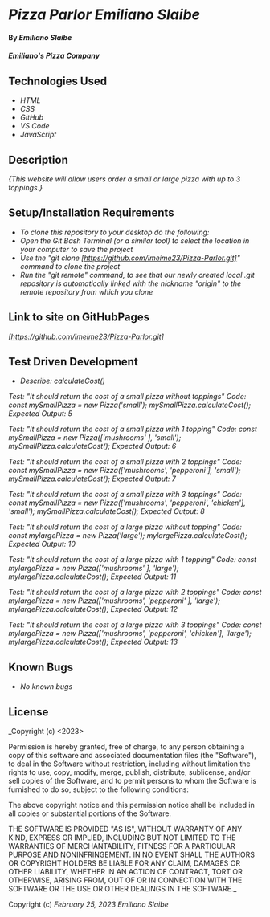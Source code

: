 # _Pizza Parlor Emiliano Slaibe_

#### By _**Emiliano Slaibe**_

#### _Emiliano's Pizza Company_

## Technologies Used

* _HTML_
* _CSS_
* _GitHub_
* _VS Code_
* _JavaScript_

## Description

_{This website will allow users order a small or large pizza with up to 3 toppings.}_

## Setup/Installation Requirements
* _To clone this repository to your desktop do the following:_
* _Open the Git Bash Terminal (or a similar tool) to select the location in your computer to save the project_
* _Use the "git clone [https://github.com/imeime23/Pizza-Parlor.git]" command to clone the project_
* _Run the "git remote" command, to see that our newly created local .git repository is automatically linked with the nickname "origin" to the remote repository from which you clone_

## Link to site on GitHubPages

_[https://github.com/imeime23/Pizza-Parlor.git]_

## Test Driven Development

* _Describe: calculateCost()_ 

_Test: "It should return the cost of a small pizza without toppings"
Code: const mySmallPizza = new Pizza('small');
mySmallPizza.calculateCost();
Expected Output: 5_

_Test: "It should return the cost of a small pizza with 1 topping"
Code: const mySmallPizza = new Pizza(['mushrooms' ], 'small');
mySmallPizza.calculateCost();
Expected Output: 6_

_Test: "It should return the cost of a small pizza with 2 toppings"
Code: const mySmallPizza = new Pizza(['mushrooms', 'pepperoni'], 'small');
mySmallPizza.calculateCost();
Expected Output: 7_

_Test: "It should return the cost of a small pizza with 3 toppings"
Code: const mySmallPizza = new Pizza(['mushrooms', 'pepperoni', 'chicken'], 'small');
mySmallPizza.calculateCost();
Expected Output: 8_

_Test: "It should return the cost of a large pizza without topping"
Code: const mylargePizza = new Pizza('large');
mylargePizza.calculateCost();
Expected Output: 10_

_Test: "It should return the cost of a large pizza with 1 topping"
Code: const mylargePizza = new Pizza(['mushrooms' ], 'large');
mylargePizza.calculateCost();
Expected Output: 11_

_Test: "It should return the cost of a large pizza with 2 toppings"
Code: const mylargePizza = new Pizza(['mushrooms', 'pepperoni' ], 'large');
mylargePizza.calculateCost();
Expected Output: 12_

_Test: "It should return the cost of a large pizza with 3 toppings"
Code: const mylargePizza = new Pizza(['mushrooms', 'pepperoni', 'chicken'], 'large');
mylargePizza.calculateCost();
Expected Output: 13_

## Known Bugs

* _No known bugs_

## License

_Copyright (c) <2023> <copyright holders>

Permission is hereby granted, free of charge, to any person obtaining a copy
of this software and associated documentation files (the "Software"), to deal
in the Software without restriction, including without limitation the rights
to use, copy, modify, merge, publish, distribute, sublicense, and/or sell
copies of the Software, and to permit persons to whom the Software is
furnished to do so, subject to the following conditions:

The above copyright notice and this permission notice shall be included in all
copies or substantial portions of the Software.

THE SOFTWARE IS PROVIDED "AS IS", WITHOUT WARRANTY OF ANY KIND, EXPRESS OR
IMPLIED, INCLUDING BUT NOT LIMITED TO THE WARRANTIES OF MERCHANTABILITY,
FITNESS FOR A PARTICULAR PURPOSE AND NONINFRINGEMENT. IN NO EVENT SHALL THE
AUTHORS OR COPYRIGHT HOLDERS BE LIABLE FOR ANY CLAIM, DAMAGES OR OTHER
LIABILITY, WHETHER IN AN ACTION OF CONTRACT, TORT OR OTHERWISE, ARISING FROM,
OUT OF OR IN CONNECTION WITH THE SOFTWARE OR THE USE OR OTHER DEALINGS IN THE
SOFTWARE._

Copyright (c) _February 25, 2023_ _Emiliano Slaibe_